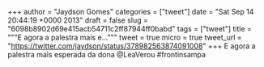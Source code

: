 
+++
author = "Jaydson Gomes"
categories = ["tweet"]
date = "Sat Sep 14 20:44:19 +0000 2013"
draft = false
slug = "6098b8902d69e415acb54711c2ff87944ff0babd"
tags = ["tweet"]
title = """E agora a palestra mais e..."""
tweet = true
micro = true
tweet_url = "https://twitter.com/jaydson/status/378982563874091008"
+++
E agora a palestra mais esperada da dona @LeaVerou #frontinsampa
